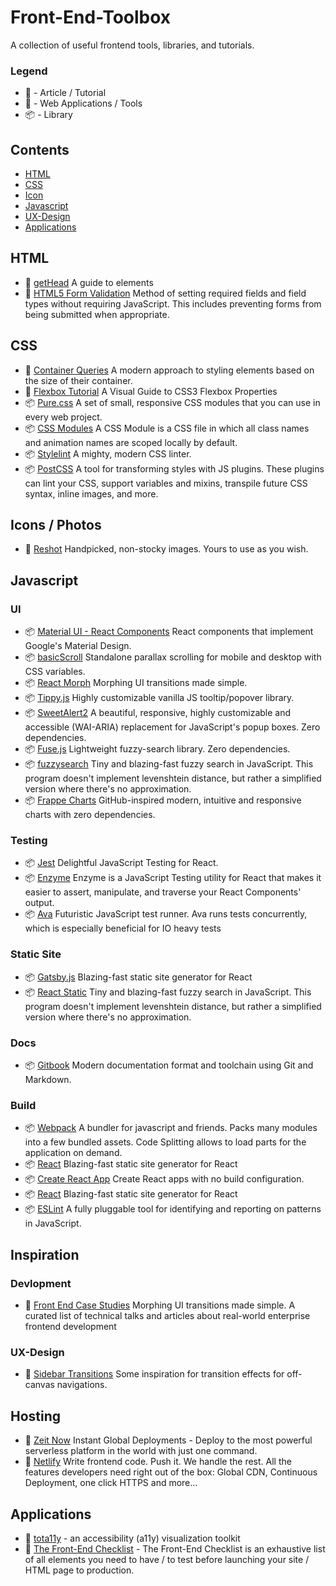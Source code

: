 # Front-End-Toolbox

 A collection of useful frontend tools, libraries, and tutorials.
 
### Legend

- :memo: - Article / Tutorial
- :wrench: - Web Applications / Tools
- :package: - Library

## Contents
- [HTML](#html)
- [CSS](#css)
- [Icon](#icons)
- [Javascript](#Javascript)
- [UX-Design](#ux-design)
- [Applications](#applications)

## HTML
- :memo: [getHead](https://gethead.info/) A guide to <head> elements
- :memo: [HTML5 Form Validation](https://pageclip.co/blog/2018-02-20-you-should-use-html5-form-validation.html) Method of setting required fields and field types without requiring JavaScript. This includes preventing forms from being submitted when appropriate.

## CSS
- :memo: [Container Queries](https://philipwalton.github.io/responsive-components/) A modern approach to styling elements based on the size of their container.
- :memo: [Flexbox Tutorial](https://scotch.io/tutorials/a-visual-guide-to-css3-flexbox-properties) A Visual Guide to CSS3 Flexbox Properties
- :package: [Pure.css](https://purecss.io/) A set of small, responsive CSS modules that you can use in every web project.
- :package: [CSS Modules](https://github.com/css-modules/css-modules) A CSS Module is a CSS file in which all class names and animation names are scoped locally by default. 
- :package: [Stylelint](https://github.com/stylelint/stylelint) A mighty, modern CSS linter.
- :package: [PostCSS](https://github.com/postcss/postcss) A tool for transforming styles with JS plugins. These plugins can lint your CSS, support variables and mixins, transpile future CSS syntax, inline images, and more.

## Icons / Photos
- :wrench: [Reshot](https://www.reshot.com/) Handpicked, non-stocky images. Yours to use as you wish.

## Javascript
### UI
- :package: [Material UI - React Components](https://github.com/mui-org/material-ui) React components that implement Google's Material Design.
- :package: [basicScroll](https://github.com/electerious/basicScroll) Standalone parallax scrolling for mobile and desktop with CSS variables.
- :package: [React Morph](https://github.com/brunnolou/react-morph) Morphing UI transitions made simple.
- :package: [Tippy.js](https://github.com/atomiks/tippyjs) Highly customizable vanilla JS tooltip/popover library.
- :package: [SweetAlert2](https://sweetalert2.github.io/) A beautiful, responsive, highly customizable and accessible (WAI-ARIA) replacement for JavaScript's popup boxes. Zero dependencies.
- :package: [Fuse.js](http://fusejs.io/) Lightweight fuzzy-search library. Zero dependencies.
- :package: [fuzzysearch](https://github.com/bevacqua/fuzzysearch) Tiny and blazing-fast fuzzy search in JavaScript. This program doesn't implement levenshtein distance, but rather a simplified version where there's no approximation. 
- :package: [Frappe Charts](https://github.com/frappe/charts) GitHub-inspired modern, intuitive and responsive charts with zero dependencies.

### Testing 
- :package: [Jest](https://github.com/facebook/jest) Delightful JavaScript Testing for React.
- :package: [Enzyme](https://github.com/airbnb/enzyme) Enzyme is a JavaScript Testing utility for React that makes it easier to assert, manipulate, and traverse your React Components' output.
- :package: [Ava](https://github.com/avajs/ava) Futuristic JavaScript test runner. Ava runs tests concurrently, which is especially beneficial for IO heavy tests

### Static Site
- :package: [Gatsby.js](https://www.gatsbyjs.org/) Blazing-fast static site generator for React
- :package: [React Static](https://nozzle-react-static.netlify.com/) Tiny and blazing-fast fuzzy search in JavaScript. This program doesn't implement levenshtein distance, but rather a simplified version where there's no approximation. 

### Docs
- :package: [Gitbook](https://github.com/GitbookIO/gitbook) Modern documentation format and toolchain using Git and Markdown.

### Build
- :package: [Webpack](https://github.com/webpack/webpack) A bundler for javascript and friends. Packs many modules into a few bundled assets. Code Splitting allows to load parts for the application on demand.
- :package: [React](https://github.com/facebook/react/) Blazing-fast static site generator for React
- :package: [Create React App](https://github.com/facebook/create-react-app) Create React apps with no build configuration.
- :package: [React](https://github.com/facebook/react/) Blazing-fast static site generator for React
- :package: [ESLint](https://github.com/eslint/eslint) A fully pluggable tool for identifying and reporting on patterns in JavaScript. 

## Inspiration
### Devlopment
- :memo: [Front End Case Studies](https://github.com/andrew--r/frontend-case-studies) Morphing UI transitions made simple. A curated list of technical talks and articles about real-world enterprise frontend development

### UX-Design
- :memo: [Sidebar Transitions](https://tympanus.net/Development/SidebarTransitions/) Some inspiration for transition effects for off-canvas navigations.

## Hosting
- :wrench: [Zeit Now](https://zeit.co/now) Instant Global Deployments - Deploy to the most powerful serverless platform in the world with just one command.
- :wrench: [Netlify](https://www.netlify.com/) Write frontend code. Push it. We handle the rest. All the features developers need right out of the box: Global CDN, Continuous Deployment, one click HTTPS and more…

## Applications
- :wrench: [tota11y](https://github.com/Khan/tota11y) - an accessibility (a11y) visualization toolkit 
- :wrench: [The Front-End Checklist](https://frontendchecklist.io/) - The Front-End Checklist is an exhaustive list of all elements you need to have / to test before launching your site / HTML page to production.
